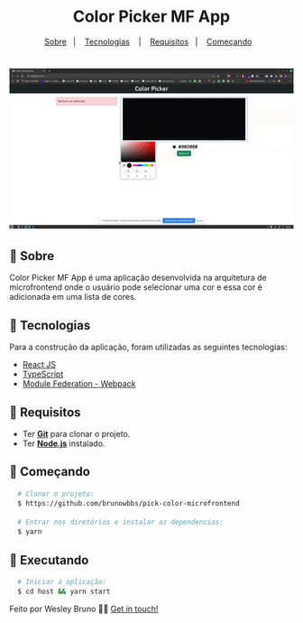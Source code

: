 <h1 align="center">Color Picker MF App</h1>

<p align="center">
  <a href="#page_with_curl-sobre">Sobre</a>&nbsp;&nbsp;&nbsp;|&nbsp;&nbsp;&nbsp;
  <a href="#hammer-iniciando-mobile">Tecnologias</a>
  &nbsp;&nbsp;&nbsp;|&nbsp;&nbsp;&nbsp;
  <a href="#books-requisitos">Requisitos</a>&nbsp;&nbsp;&nbsp;|&nbsp;&nbsp;&nbsp;
  <a href="#rocket-começando">Começando</a>&nbsp;&nbsp;&nbsp;
</p>

<h1 align="center">
  <img alt="Home" src="./screen-capture.gif" width="750" />
</h1>

## :page_with_curl: Sobre

Color Picker MF App é uma aplicação desenvolvida na arquitetura de microfrontend onde o usuário pode selecionar uma cor e essa cor é adicionada em uma lista de cores.

## :hammer: Tecnologias

Para a construção da aplicação, foram utilizadas as seguintes tecnologias:

- [React JS](https://react.dev/)
- [TypeScript](https://www.typescriptlang.org/)
- [Module Federation - Webpack](https://webpack.js.org/concepts/module-federation/)

## :rocket: Requisitos

- Ter [**Git**](https://git-scm.com/) para clonar o projeto.
- Ter [**Node.js**](https://nodejs.org/en/) instalado.

## :rocket: Começando

```bash
  # Clonar o projeto:
  $ https://github.com/brunowbbs/pick-color-microfrontend

  # Entrar nos diretórios e instalar as dependencias:
  $ yarn
```

## :iphone: Executando

```bash
  # Iniciar a aplicação:
  $ cd host && yarn start
```

Feito por Wesley Bruno 👋🏻 [Get in touch!](https://github.com/brunowbbs)
